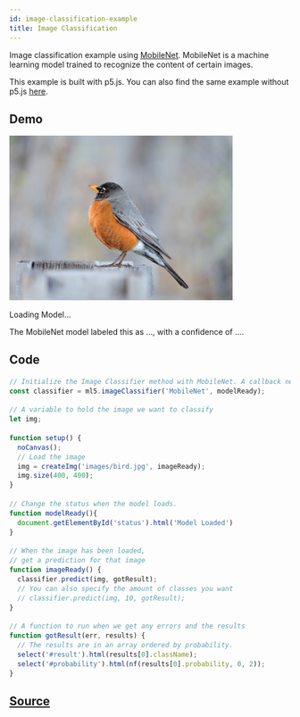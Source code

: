 ```yaml
---
id: image-classification-example
title: Image Classification
---
```


Image classification example using [MobileNet](https://github.com/tensorflow/tfjs-models/tree/master/mobilenet). MobileNet is a machine learning model trained to recognize the content of certain images.

This example is built with p5.js. You can also find the same example without p5.js [here](https://github.com/ml5js/ml5-examples/tree/master/javascript/ImageClassification).

## Demo

<div class="example">
  <img src="assets/img/bird.jpg" id="targetImage" width=400/>
  <p id="status">Loading Model...</p>
  <p>The MobileNet model labeled this as <span id="result">...</span>, with a confidence of <span id="probability">...</span>.</p>
</div>

<script src="assets/scripts/example-image-classification.js"></script>

## Code

```javascript
// Initialize the Image Classifier method with MobileNet. A callback needs to be passed.
const classifier = ml5.imageClassifier('MobileNet', modelReady);

// A variable to hold the image we want to classify
let img;

function setup() {
  noCanvas();
  // Load the image
  img = createImg('images/bird.jpg', imageReady);
  img.size(400, 400);
}

// Change the status when the model loads.
function modelReady(){
  document.getElementById('status').html('Model Loaded')
}

// When the image has been loaded,
// get a prediction for that image
function imageReady() {
  classifier.predict(img, gotResult);
  // You can also specify the amount of classes you want
  // classifier.predict(img, 10, gotResult);
}

// A function to run when we get any errors and the results
function gotResult(err, results) {
  // The results are in an array ordered by probability.
  select('#result').html(results[0].className);
  select('#probability').html(nf(results[0].probability, 0, 2));
}
```

## [Source](https://github.com/ml5js/ml5-examples/tree/master/p5js/ImageClassification)
